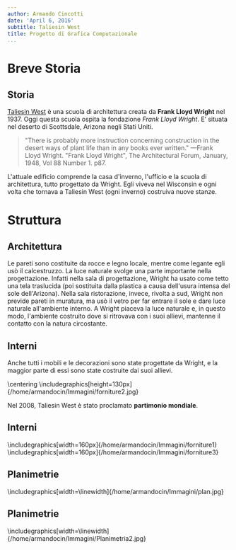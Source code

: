 ```yaml
---
author: Armando Cincotti
date: 'April 6, 2016'
subtitle: Taliesin West
title: Progetto di Grafica Computazionale
...
```


Breve Storia
==============================================

Storia
------------

[Taliesin West](https://en.wikipedia.org/wiki/Taliesin_West) è una
scuola di architettura creata da **Frank Lloyd Wright** nel 1937. Oggi questa scuola ospita la fondazione *Frank Lloyd Wright*.  E’ situata nel deserto di Scottsdale, Arizona negli Stati Uniti. 

>"There is probably more instruction concerning construction in the desert ways of plant life than in any books ever written."
—Frank Lloyd Wright. "Frank Lloyd Wright", The Architectural Forum, January, 1948, Vol 88 Number 1. p87.

L'attuale edificio comprende la casa d'inverno, l'ufficio e la scuola di architettura, tutto progettato da Wright. Egli viveva nel Wisconsin e ogni volta che tornava a Taliesin West (ogni inverno) costruiva nuove stanze.

Struttura
===========

Architettura
---------
Le pareti sono costituite da rocce e legno locale, mentre come legante egli usò il calcestruzzo. La luce naturale svolge una parte importante nella progettazione. Infatti nella sala di progettazione, Wright ha usato come tetto una tela traslucida (poi sostituita dalla plastica a causa dell'usura intensa del sole dell'Arizona). Nella sala ristorazione, invece, rivolta a sud, Wright non previde pareti in muratura, ma usò il vetro per far entrare il sole e dare luce naturale all'ambiente interno. A Wright piaceva la luce naturale e, in questo modo, l'ambiente costruito dove si ritrovava con i suoi allievi, mantenne il contatto con la natura circostante.

Interni
-----------

Anche tutti i mobili e le decorazioni sono state progettate da Wright, e la maggior parte di essi sono state costruite dai suoi allievi.

\centering \includegraphics[height=130px]{/home/armandocin/Immagini/forniture2.jpg}

Nel 2008, Taliesin West è stato proclamato **partimonio mondiale**.

Interni
-----------
\includegraphics[width=160px]{/home/armandocin/Immagini/forniture1} 
\includegraphics[width=160px]{/home/armandocin/Immagini/forniture3}

Planimetrie
------------
\includegraphics[width=\linewidth]{/home/armandocin/Immagini/plan.jpg}

Planimetrie
------------
\includegraphics[width=\linewidth]{/home/armandocin/Immagini/Planimetria2.jpg}



